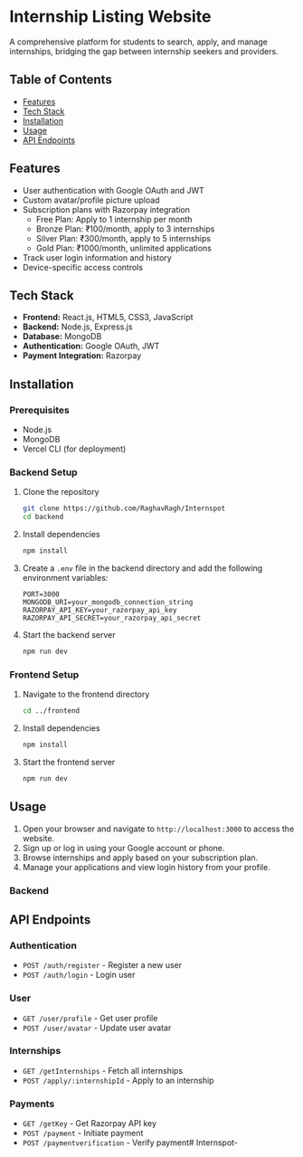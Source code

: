 # Internship Listing Website

A comprehensive platform for students to search, apply, and manage internships, bridging the gap between internship seekers and providers.

## Table of Contents
- [Features](#features)
- [Tech Stack](#tech-stack)
- [Installation](#installation)
- [Usage](#usage)
- [API Endpoints](#api-endpoints)

## Features
- User authentication with Google OAuth and JWT
- Custom avatar/profile picture upload
- Subscription plans with Razorpay integration
  - Free Plan: Apply to 1 internship per month
  - Bronze Plan: ₹100/month, apply to 3 internships
  - Silver Plan: ₹300/month, apply to 5 internships
  - Gold Plan: ₹1000/month, unlimited applications
- Track user login information and history
- Device-specific access controls

## Tech Stack
- **Frontend:** React.js, HTML5, CSS3, JavaScript
- **Backend:** Node.js, Express.js
- **Database:** MongoDB
- **Authentication:** Google OAuth, JWT
- **Payment Integration:** Razorpay

## Installation

### Prerequisites
- Node.js
- MongoDB
- Vercel CLI (for deployment)

### Backend Setup
1. Clone the repository
    ```bash
    git clone https://github.com/RaghavRagh/Internspot
    cd backend
    ```

2. Install dependencies
    ```bash
    npm install
    ```

3. Create a `.env` file in the backend directory and add the following environment variables:
    ```
    PORT=3000
    MONGODB_URI=your_mongodb_connection_string
    RAZORPAY_API_KEY=your_razorpay_api_key
    RAZORPAY_API_SECRET=your_razorpay_api_secret
    ```

4. Start the backend server
    ```bash
    npm run dev
    ```

### Frontend Setup
1. Navigate to the frontend directory
    ```bash
    cd ../frontend
    ```

2. Install dependencies
    ```bash
    npm install
    ```

3. Start the frontend server
    ```bash
    npm run dev
    ```

## Usage
1. Open your browser and navigate to `http://localhost:3000` to access the website.
2. Sign up or log in using your Google account or phone.
3. Browse internships and apply based on your subscription plan.
4. Manage your applications and view login history from your profile.

### Backend


## API Endpoints

### Authentication
- `POST /auth/register` - Register a new user
- `POST /auth/login` - Login user

### User
- `GET /user/profile` - Get user profile
- `POST /user/avatar` - Update user avatar

### Internships
- `GET /getInternships` - Fetch all internships
- `POST /apply/:internshipId` - Apply to an internship

### Payments
- `GET /getKey` - Get Razorpay API key
- `POST /payment` - Initiate payment
- `POST /paymentverification` - Verify payment# Internspot-
